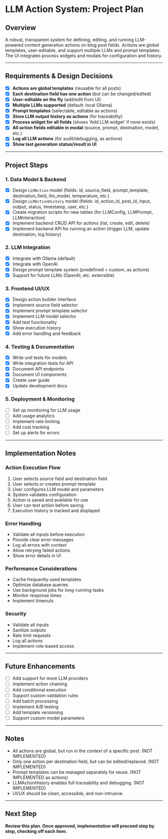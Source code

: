 # LLM Action System: Project Plan

## Overview
A robust, transparent system for defining, editing, and running LLM-powered content generation actions on blog post fields. Actions are global templates, user-editable, and support multiple LLMs and prompt templates. The UI integrates process widgets and modals for configuration and history.

---

## Requirements & Design Decisions
- [x] **Actions are global templates** (reusable for all posts)
- [x] **Each destination field has one action** (but can be changed/edited)
- [x] **User-editable on the fly** (add/edit from UI)
- [x] **Multiple LLMs supported** (default: local Ollama)
- [x] **Prompt templates** (selectable, editable as actions)
- [x] **Store LLM output history as actions** (for traceability)
- [x] **Process widget for all fields** (shows 'Add LLM widget' if none exists)
- [x] **All action fields editable in modal** (source, prompt, destination, model, etc.)
- [x] **Log all LLM actions** (for audit/debugging, as actions)
- [x] **Show last generation status/result in UI**

---

## Project Steps

### 1. Data Model & Backend
- [x] Design `LLMAction` model (fields: id, source_field, prompt_template, destination_field, llm_model, temperature, etc.)
- [x] Design `LLMActionHistory` model (fields: id, action_id, post_id, input, output, status, timestamp, user, etc.)
- [x] Create migration scripts for new tables (for LLMConfig, LLMPrompt, LLMInteraction)
- [x] Implement backend CRUD API for actions (list, create, edit, delete)
- [x] Implement backend API for running an action (trigger LLM, update destination, log history)

### 2. LLM Integration
- [x] Integrate with Ollama (default)
- [x] Integrate with OpenAI
- [x] Design prompt template system (predefined + custom, as actions)
- [x] Support for future LLMs (OpenAI, etc. extensible)

### 3. Frontend UI/UX
- [x] Design action builder interface
- [x] Implement source field selector
- [x] Implement prompt template selector
- [x] Implement LLM model selector
- [x] Add test functionality
- [x] Show execution history
- [x] Add error handling and feedback

### 4. Testing & Documentation
- [x] Write unit tests for models
- [x] Write integration tests for API
- [x] Document API endpoints
- [x] Document UI components
- [x] Create user guide
- [x] Update development docs

### 5. Deployment & Monitoring
- [ ] Set up monitoring for LLM usage
- [ ] Add usage analytics
- [ ] Implement rate limiting
- [ ] Add cost tracking
- [ ] Set up alerts for errors

---

## Implementation Notes

### Action Execution Flow
1. User selects source field and destination field
2. User selects or creates prompt template
3. User configures LLM model and parameters
4. System validates configuration
5. Action is saved and available for use
6. User can test action before saving
7. Execution history is tracked and displayed

### Error Handling
- Validate all inputs before execution
- Provide clear error messages
- Log all errors with context
- Allow retrying failed actions
- Show error details in UI

### Performance Considerations
- Cache frequently used templates
- Optimize database queries
- Use background jobs for long-running tasks
- Monitor response times
- Implement timeouts

### Security
- Validate all inputs
- Sanitize outputs
- Rate limit requests
- Log all actions
- Implement role-based access

---

## Future Enhancements
- [ ] Add support for more LLM providers
- [ ] Implement action chaining
- [ ] Add conditional execution
- [ ] Support custom validation rules
- [ ] Add batch processing
- [ ] Implement A/B testing
- [ ] Add template versioning
- [ ] Support custom model parameters

---

## Notes
- All actions are global, but run in the context of a specific post. (NOT IMPLEMENTED)
- Only one action per destination field, but can be edited/replaced. (NOT IMPLEMENTED)
- Prompt templates can be managed separately for reuse. (NOT IMPLEMENTED as actions)
- LLMActionHistory enables full traceability and debugging. (NOT IMPLEMENTED)
- UI/UX should be clean, accessible, and non-intrusive.

---

## Next Step
**Review this plan. Once approved, implementation will proceed step by step, checking off each item.** 
